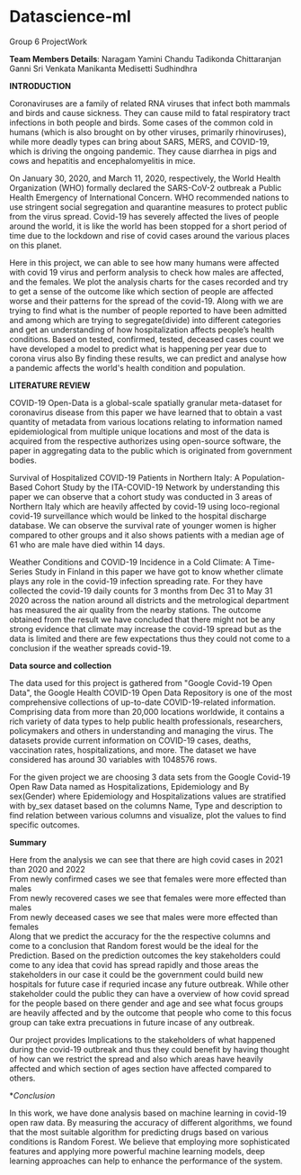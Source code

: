 # Datascience-ml
Group 6 ProjectWork

**Team Members Details**:
Naragam Yamini Chandu
Tadikonda Chittaranjan
Ganni Sri Venkata Manikanta
Medisetti Sudhindhra


**INTRODUCTION**

Coronaviruses are a family of related RNA viruses that infect both mammals and birds and cause sickness. They can cause mild to fatal respiratory tract infections in both people and birds. Some cases of the common cold in humans (which is also brought on by other viruses, primarily rhinoviruses), while more deadly types can bring about SARS, MERS, and COVID-19, which is driving the ongoing pandemic. They cause diarrhea in pigs and cows and hepatitis and encephalomyelitis in mice.

On January 30, 2020, and March 11, 2020, respectively, the World Health Organization (WHO) formally declared the SARS-CoV-2 outbreak a Public Health Emergency of International Concern. WHO recommended nations to use stringent social segregation and quarantine measures to protect public from the virus spread. Covid-19 has severely affected the lives of people around the world, it is like the world has been stopped for a short period of time due to the lockdown and rise of covid cases around the various places on this planet. 

Here in this project, we can able to see how many humans were affected with covid 19 virus and perform analysis to check how males are affected, and the females. We plot the analysis charts for the cases recorded and try to get a sense of the outcome like which section of people are affected worse and their patterns for the spread of the covid-19. Along with we are trying to find what is the number of people reported to have been admitted and among which are trying to segregate(divide) into different categories and get an understanding of how hospitalization affects people’s health conditions. Based on tested, confirmed, tested, deceased cases count we have developed a model to predict what is happening per year due to corona virus also By finding these results, we can predict and analyse how a pandemic affects the world's health condition and population.

**LITERATURE REVIEW**

COVID-19 Open-Data is a global-scale spatially granular meta-dataset for coronavirus disease from this paper we have learned that to obtain a vast quantity of metadata from various locations relating to information named epidemiological from multiple unique locations and most of the data is acquired from the respective authorizes using open-source software, the paper in aggregating data to the public which is originated from government bodies.

Survival of Hospitalized COVID-19 Patients in Northern Italy: A Population-Based Cohort Study by the ITA-COVID-19 Network by understanding this paper we can observe that a cohort study was conducted in 3 areas of Northern Italy which are heavily affected by covid-19 using loco-regional covid-19 surveillance which would be linked to the hospital discharge database. We can observe the survival rate of younger women is higher compared to other groups and it also shows patients with a median age of 61 who are male have died within 14 days.

Weather Conditions and COVID-19 Incidence in a Cold Climate: A Time-Series Study in Finland in this paper we have got to know whether climate plays any role in the covid-19 infection spreading rate. For they have collected the covid-19 daily counts for 3 months from Dec 31 to May 31 2020 across the nation around all districts and the metrological department has measured the air quality from the nearby stations. The outcome obtained from the result we have concluded that there might not be any strong evidence that climate may increase the covid-19 spread but as the data is limited and there are few expectations thus they could not come to a conclusion if the weather spreads covid-19.


**Data source and collection**

The data used for this project is gathered from "Google Covid-19 Open Data", the Google Health COVID-19 Open Data Repository is one of the most comprehensive collections of up-to-date COVID-19-related information. Comprising data from more than 20,000 locations worldwide, it contains a rich variety of data types to help public health professionals, researchers, policymakers and others in understanding and managing the virus. The datasets provide current information on COVID-19 cases, deaths, vaccination rates, hospitalizations, and more. The dataset we have considered has around 30 variables with 1048576 rows.

For the given project we are choosing 3 data sets from the Google Covid-19 Open Raw Data named as Hospitalizations, Epidemiology and By sex(Gender) where Epidemiology and Hospitalizations values are stratified with by_sex dataset based on the columns Name, Type and description to find relation between various columns and visualize, plot the values to find specific outcomes.

**Summary**

Here from the analysis we can see that there are high covid cases in 2021 than 2020 and 2022<br>
From newly confirmed cases we see that females were more effected than males<br>
From newly recovered cases we see that females were more effected than males<br>
From newly deceased cases we see that males were more effected than females<br>
Along that we predict the accuracy for the the respective columns and come to a conclusion that Random forest would be the ideal for the Prediction. Based on the prediction outcomes the key stakeholders could come to any idea that covid has spread rapidly and those areas the stakeholders in our case it could be the government could build new hospitals for future case if requried incase any future outbreak. While other stakeholder could the public they can have a overview of how covid spread for the people based on there gender and age and see what focus groups are heavily affected and by the outcome that people who come to this focus group can take extra precuations in future incase of any outbreak. 

Our project provides Implications to the stakeholders of what happened during the covid-19 outbreak and thus they could benefit by having thought of how can we restrict the spread and also which areas have heavily affected and which section of ages section have affected compared to others.

**Conclusion*

In this work, we have done analysis based on machine learning in covid-19 open raw data. By measuring the accuracy of different algorithms, we found that the most suitable algorithm for predicting drugs based on various conditions is Random Forest. We believe that employing more sophisticated features and applying more powerful machine learning models, deep learning approaches can help to enhance the performance of the system.




